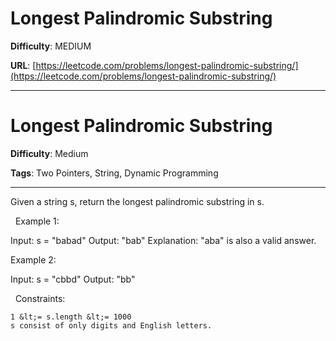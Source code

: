 # Longest Palindromic Substring

**Difficulty**: MEDIUM

**URL**: [https://leetcode.com/problems/longest-palindromic-substring/](https://leetcode.com/problems/longest-palindromic-substring/)

---

# Longest Palindromic Substring

**Difficulty**: Medium

**Tags**: Two Pointers, String, Dynamic Programming

---

Given a string s, return the longest palindromic substring in s.

&nbsp;
Example 1:


Input: s = &quot;babad&quot;
Output: &quot;bab&quot;
Explanation: &quot;aba&quot; is also a valid answer.


Example 2:


Input: s = &quot;cbbd&quot;
Output: &quot;bb&quot;


&nbsp;
Constraints:


	1 &lt;= s.length &lt;= 1000
	s consist of only digits and English letters.



